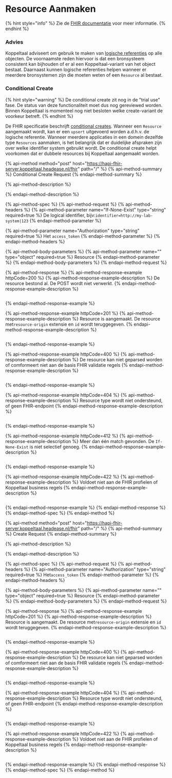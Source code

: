 # Resource Aanmaken

{% hint style="info" %}
Zie de [FHIR documentatie](https://www.hl7.org/fhir/http.html#create) voor meer informatie.
{% endhint %}

### Advies

Koppeltaal adviseert om gebruik te maken van [logische referenties](https://www.hl7.org/fhir/references.html#logical) op alle objecten. De voornaamste reden hiervoor is dat een bronsysteem consistent kan bijhouden of er al een Koppeltaal-variant van het object bestaat. Daarnaast kunnen logische referenties helpen wanneer er meerdere bronsystemen zijn die moeten weten of een `Resource` al bestaat.

### Conditional Create

{% hint style="warning" %}
De conditional create zit nog in de "trial use" fase. De status van deze functionaliteit moet dus nog gereviewed worden. Binnen Koppeltaal is momenteel nog niet besloten welke create-variant de voorkeur betreft.
{% endhint %}

De FHIR specificatie beschrijft [conditional creates](https://www.hl7.org/fhir/http.html#ccreate). Wanneer een `Resource` aangemaakt wordt, kan er een `upsert` uitgevoerd worden a.d.h.v. de logische referentie. Wanneer meerdere applicaties in een domein dezelfde type `Resources` aanmaken, is het belangrijk dat er duidelijke afspraken zijn over welke identifier system gebruikt wordt. De conditional create helpt voorkomen dat er dubbele resources bij Koppeltaal aangemaakt worden. 

{% api-method method="post" host="https://hapi-fhir-server.koppeltaal.headease.nl/fhir" path="/<Resource>" %}
{% api-method-summary %}
Conditional Create Request
{% endapi-method-summary %}

{% api-method-description %}

{% endapi-method-description %}

{% api-method-spec %}
{% api-method-request %}
{% api-method-headers %}
{% api-method-parameter name="If-None-Exist" type="string" required=true %}
De logical identifier, bijv:`identifier=http://my-lab-system|123`
{% endapi-method-parameter %}

{% api-method-parameter name="Authorization" type="string" required=true %}
Het `access_token`
{% endapi-method-parameter %}
{% endapi-method-headers %}

{% api-method-body-parameters %}
{% api-method-parameter name="" type="object" required=true %}
Resource
{% endapi-method-parameter %}
{% endapi-method-body-parameters %}
{% endapi-method-request %}

{% api-method-response %}
{% api-method-response-example httpCode=200 %}
{% api-method-response-example-description %}
De resource bestond al. De POST wordt niet verwerkt.
{% endapi-method-response-example-description %}

```

```
{% endapi-method-response-example %}

{% api-method-response-example httpCode=201 %}
{% api-method-response-example-description %}
Resource is aangemaakt. De resource met`resource-origin` extensie en `id` wordt teruggegeven.
{% endapi-method-response-example-description %}

```

```
{% endapi-method-response-example %}

{% api-method-response-example httpCode=400 %}
{% api-method-response-example-description %}
De resource kan niet geparsed worden of comformeert niet aan de basis FHIR validatie regels
{% endapi-method-response-example-description %}

```

```
{% endapi-method-response-example %}

{% api-method-response-example httpCode=404 %}
{% api-method-response-example-description %}
Resource type wordt niet ondersteund, of geen FHIR-endpoint
{% endapi-method-response-example-description %}

```

```
{% endapi-method-response-example %}

{% api-method-response-example httpCode=412 %}
{% api-method-response-example-description %}
Meer dan één match gevonden. De `If-None-Exist` is niet selectief genoeg.
{% endapi-method-response-example-description %}

```

```
{% endapi-method-response-example %}

{% api-method-response-example httpCode=422 %}
{% api-method-response-example-description %}
Voldoet niet aan de FHIR profielen of Koppeltaal business regels
{% endapi-method-response-example-description %}

```

```
{% endapi-method-response-example %}
{% endapi-method-response %}
{% endapi-method-spec %}
{% endapi-method %}

{% api-method method="post" host="https://hapi-fhir-server.koppeltaal.headease.nl/fhir" path="/<Resource>" %}
{% api-method-summary %}
Create Request
{% endapi-method-summary %}

{% api-method-description %}

{% endapi-method-description %}

{% api-method-spec %}
{% api-method-request %}
{% api-method-headers %}
{% api-method-parameter name="Authorization" type="string" required=true %}
Het`access_token`
{% endapi-method-parameter %}
{% endapi-method-headers %}

{% api-method-body-parameters %}
{% api-method-parameter name="" type="object" required=true %}
Resource
{% endapi-method-parameter %}
{% endapi-method-body-parameters %}
{% endapi-method-request %}

{% api-method-response %}
{% api-method-response-example httpCode=201 %}
{% api-method-response-example-description %}
Resource is aangemaakt. De resource met`resource-origin` extensie en `id` wordt teruggegeven.
{% endapi-method-response-example-description %}

```

```
{% endapi-method-response-example %}

{% api-method-response-example httpCode=400 %}
{% api-method-response-example-description %}
De resource kan niet geparsed worden of comformeert niet aan de basis FHIR validatie regels
{% endapi-method-response-example-description %}

```

```
{% endapi-method-response-example %}

{% api-method-response-example httpCode=404 %}
{% api-method-response-example-description %}
Resource type wordt niet ondersteund, of geen FHIR-endpoint
{% endapi-method-response-example-description %}

```

```
{% endapi-method-response-example %}

{% api-method-response-example httpCode=422 %}
{% api-method-response-example-description %}
Voldoet niet aan de FHIR profielen of Koppeltaal business regels
{% endapi-method-response-example-description %}

```

```
{% endapi-method-response-example %}
{% endapi-method-response %}
{% endapi-method-spec %}
{% endapi-method %}

